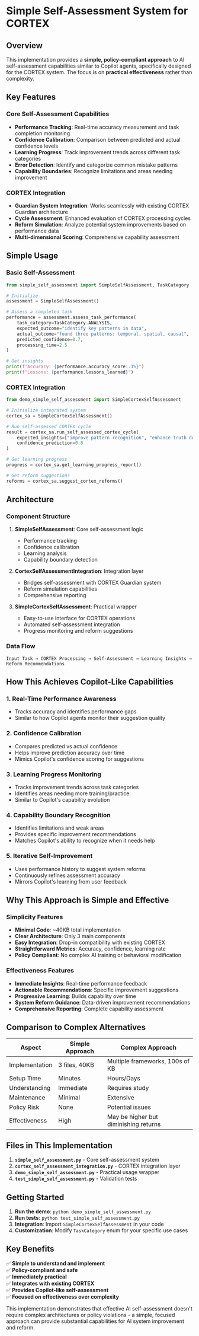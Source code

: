 # Simple Self-Assessment System for CORTEX

## Overview

This implementation provides a **simple, policy-compliant approach** to AI self-assessment capabilities similar to Copilot agents, specifically designed for the CORTEX system. The focus is on **practical effectiveness** rather than complexity.

## Key Features

### Core Self-Assessment Capabilities
- **Performance Tracking**: Real-time accuracy measurement and task completion monitoring
- **Confidence Calibration**: Comparison between predicted and actual confidence levels  
- **Learning Progress**: Track improvement trends across different task categories
- **Error Detection**: Identify and categorize common mistake patterns
- **Capability Boundaries**: Recognize limitations and areas needing improvement

### CORTEX Integration
- **Guardian System Integration**: Works seamlessly with existing CORTEX Guardian architecture
- **Cycle Assessment**: Enhanced evaluation of CORTEX processing cycles
- **Reform Simulation**: Analyze potential system improvements based on performance data
- **Multi-dimensional Scoring**: Comprehensive capability assessment

## Simple Usage

### Basic Self-Assessment

```python
from simple_self_assessment import SimpleSelfAssessment, TaskCategory

# Initialize
assessment = SimpleSelfAssessment()

# Assess a completed task
performance = assessment.assess_task_performance(
    task_category=TaskCategory.ANALYSIS,
    expected_outcome="identify key patterns in data",
    actual_outcome="found three patterns: temporal, spatial, causal",
    predicted_confidence=0.7,
    processing_time=2.5
)

# Get insights
print(f"Accuracy: {performance.accuracy_score:.1%}")
print(f"Lessons: {performance.lessons_learned}")
```

### CORTEX Integration

```python
from demo_simple_self_assessment import SimpleCortexSelfAssessment

# Initialize integrated system
cortex_sa = SimpleCortexSelfAssessment()

# Run self-assessed CORTEX cycle
result = cortex_sa.run_self_assessed_cortex_cycle(
    expected_insights=["improve pattern recognition", "enhance truth detection"],
    confidence_prediction=0.8
)

# Get learning progress
progress = cortex_sa.get_learning_progress_report()

# Get reform suggestions
reforms = cortex_sa.suggest_cortex_reforms()
```

## Architecture

### Component Structure

1. **SimpleSelfAssessment**: Core self-assessment logic
   - Performance tracking
   - Confidence calibration
   - Learning analysis
   - Capability boundary detection

2. **CortexSelfAssessmentIntegration**: Integration layer
   - Bridges self-assessment with CORTEX Guardian system
   - Reform simulation capabilities
   - Comprehensive reporting

3. **SimpleCortexSelfAssessment**: Practical wrapper
   - Easy-to-use interface for CORTEX operations
   - Automated self-assessment integration
   - Progress monitoring and reform suggestions

### Data Flow

```
Input Task → CORTEX Processing → Self-Assessment → Learning Insights → Reform Recommendations
```

## How This Achieves Copilot-Like Capabilities

### 1. **Real-Time Performance Awareness**
- Tracks accuracy and identifies performance gaps
- Similar to how Copilot agents monitor their suggestion quality

### 2. **Confidence Calibration**
- Compares predicted vs actual confidence
- Helps improve prediction accuracy over time
- Mimics Copilot's confidence scoring for suggestions

### 3. **Learning Progress Monitoring** 
- Tracks improvement trends across task categories
- Identifies areas needing more training/practice
- Similar to Copilot's capability evolution

### 4. **Capability Boundary Recognition**
- Identifies limitations and weak areas
- Provides specific improvement recommendations
- Matches Copilot's ability to recognize when it needs help

### 5. **Iterative Self-Improvement**
- Uses performance history to suggest system reforms
- Continuously refines assessment accuracy
- Mirrors Copilot's learning from user feedback

## Why This Approach is Simple and Effective

### Simplicity Features
- **Minimal Code**: ~40KB total implementation
- **Clear Architecture**: Only 3 main components
- **Easy Integration**: Drop-in compatibility with existing CORTEX
- **Straightforward Metrics**: Accuracy, confidence, learning rate
- **Policy Compliant**: No complex AI training or behavioral modification

### Effectiveness Features
- **Immediate Insights**: Real-time performance feedback
- **Actionable Recommendations**: Specific improvement suggestions
- **Progressive Learning**: Builds capability over time
- **System Reform Guidance**: Data-driven improvement recommendations
- **Comprehensive Reporting**: Complete capability assessment

## Comparison to Complex Alternatives

| Aspect | Simple Approach | Complex Approach |
|--------|-----------------|------------------|
| Implementation | 3 files, 40KB | Multiple frameworks, 100s of KB |
| Setup Time | Minutes | Hours/Days |
| Understanding | Immediate | Requires study |
| Maintenance | Minimal | Extensive |
| Policy Risk | None | Potential issues |
| Effectiveness | High | May be higher but diminishing returns |

## Files in This Implementation

1. **`simple_self_assessment.py`** - Core self-assessment system
2. **`cortex_self_assessment_integration.py`** - CORTEX integration layer  
3. **`demo_simple_self_assessment.py`** - Practical usage wrapper
4. **`test_simple_self_assessment.py`** - Validation tests

## Getting Started

1. **Run the demo**: `python demo_simple_self_assessment.py`
2. **Run tests**: `python test_simple_self_assessment.py`
3. **Integration**: Import `SimpleCortexSelfAssessment` in your code
4. **Customization**: Modify `TaskCategory` enum for your specific use cases

## Key Benefits

✅ **Simple to understand and implement**  
✅ **Policy-compliant and safe**  
✅ **Immediately practical**  
✅ **Integrates with existing CORTEX**  
✅ **Provides Copilot-like self-assessment**  
✅ **Focused on effectiveness over complexity**  

This implementation demonstrates that effective AI self-assessment doesn't require complex architectures or policy violations - a simple, focused approach can provide substantial capabilities for AI system improvement and reform.